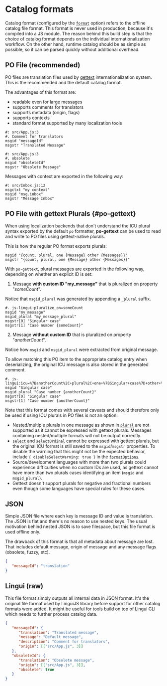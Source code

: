 # Catalog formats

Catalog format (configured by the [`format`](/docs/ref/conf.md#format) option) refers to the offline catalog file format. This format is never used in production, because it's compiled into a JS module. The reason behind this build step is that the choice of catalog format depends on the individual internationalization workflow. On the other hand, runtime catalog should be as simple as possible, so it can be parsed quickly without additional overhead.

## PO File (recommended)

PO files are translation files used by [gettext](https://www.gnu.org/software/gettext/manual/html_node/PO-Files.html) internationalization system. This is the recommended and the default catalog format.

The advantages of this format are:

- readable even for large messages
- supports comments for translators
- supports metadata (origin, flags)
- supports contexts
- standard format supported by many localization tools

``` po
#: src/App.js:3
#. Comment for translators
msgid "messageId"
msgstr "Translated Message"

#: src/App.js:3
#, obsolete
msgid "obsoleteId"
msgstr "Obsolete Message"
```

Messages with context are exported in the following way:

  ```po
  #: src/Inbox.js:12
  msgctxt "my context"
  msgid "msg.inbox"
  msgstr "Message Inbox"
  ```

## PO File with gettext Plurals {#po-gettext}

When using localization backends that don't understand the ICU plural syntax exported by the default `po` formatter, **po-gettext** can be used to read and write to PO files using gettext-native plurals.

This is how the regular PO format exports plurals:

``` po
msgid "{count, plural, one {Message} other {Messages}}"
msgstr "{count, plural, one {Message} other {Messages}}"
```

With `po-gettext`, plural messages are exported in the following way, depending on whether an explicit ID is set:

1. Message **with custom ID "my_message"** that is pluralized on property "*someCount*".

  Notice that `msgid_plural` was generated by appending a `_plural` suffix.

  ```po
  #. js-lingui:pluralize_on=someCount
  msgid "my_message"
  msgid_plural "my_message_plural"
  msgstr[0] "Singular case"
  msgstr[1] "Case number {someCount}"
  ```

2. Message **without custom ID** that is pluralized on property "*anotherCount*".

  Notice how `msgid` and `msgid_plural` were extracted from original message.

  To allow matching this PO item to the appropriate catalog entry when deserializing, the original ICU message is also stored in the generated comment.

  ```po
  #. js-lingui:icu=%7BanotherCount%2C+plural%2C+one+%7BSingular+case%7D+other+%7BCase+number+%7BanotherCount%7D%7D%7D&pluralize_on=anotherCount
  msgid "Singular case"
  msgid_plural "Case number {anotherCount}"
  msgstr[0] "Singular case"
  msgstr[1] "Case number {anotherCount}"
  ```

Note that this format comes with several caveats and should therefore only be used if using ICU plurals in PO files is not an option:

- Nested/multiple plurals in one message as shown in [`plural`](/docs/ref/macro.md#plural) are not supported as it cannot be expressed with gettext plurals. Messages containing nested/multiple formats will not be output correctly.
- [`select`](/docs/ref/macro.md#select) and [`selectOrdinal`](/docs/ref/macro.md#selectordinal) cannot be expressed with gettext plurals, but the original ICU format is still saved to the `msgid`/`msgstr` properties. To disable the warning that this might not be the expected behavior, include `{ disableSelectWarning: true }` in the [`formatOptions`](/docs/ref/conf.md#formatoptions).
- Source/development languages with more than two plurals could experience difficulties when no custom IDs are used, as gettext cannot have more than two plurals cases identifying an item (`msgid` and `msgid_plural`).
- Gettext doesn't support plurals for negative and fractional numbers even though some languages have special rules for these cases.

## JSON

Simple JSON file where each key is message ID and value is translation. The JSON is flat and there's no reason to use nested keys. The usual motivation behind nested JSON is to save filespace, but this file format is used offline only.

The drawback of this format is that all metadata about message are lost. That includes default message, origin of message and any message flags (obsolete, fuzzy, etc).

``` json
{
   "messageId": "translation"
}
```

## Lingui (raw)

This file format simply outputs all internal data in JSON format. It's the original file format used by LinguiJS library before support for other catalog formats were added. It might be useful for tools build on top of Lingui CLI which needs to further process catalog data.

``` json
{
   "messageId": {
      "translation": "Translated message",
      "message": "Default message",
      "description": "Comment for translators",
      "origin": [["src/App.js", 3]]
   },
   "obsoleteId": {
      "translation": "Obsolete message",
      "origin": [["src/App.js", 3]],
      "obsolete": true
   }
}
```
